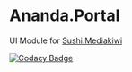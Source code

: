 # Ananda.Portal
UI Module for [Sushi.Mediakiwi](https://github.com/Supershift/Sushi.Mediakiwi)

[![Codacy Badge](https://app.codacy.com/project/badge/Grade/a5c4b325b4f5411f81cf84319fc6a1b5)](https://www.codacy.com?utm_source=github.com&amp;utm_medium=referral&amp;utm_content=Supershift/Ananda.Portal&amp;utm_campaign=Badge_Grade)
